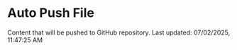# Auto Push File

Content that will be pushed to GitHub repository.
Last updated: 07/02/2025, 11:47:25 AM